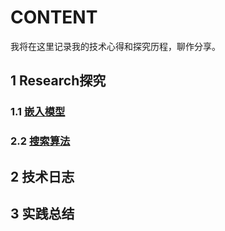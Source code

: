 # CONTENT
我将在这里记录我的技术心得和探究历程，聊作分享。
## 1 Research探究
### 1.1 [嵌入模型](https://github.com/dazelu19/dazelu19.github.io/blob/main/doc/cn/TheEmbedding_cn.md "嵌入模型")
### 2.2 [搜索算法](https://github.com/dazelu19/dazelu19.github.io/blob/main/doc/cn/SearchAlgorithm_cn.md "搜索算法探究")

## 2 技术日志

## 3 实践总结



